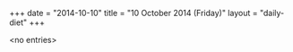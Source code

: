 +++
date = "2014-10-10"
title = "10 October 2014 (Friday)"
layout = "daily-diet"
+++


\<no entries\>
